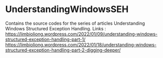 # UnderstandingWindowsSEH
Contains the source codes for the series of articles Understanding Windows Structured Exception Handling.
Links : 
https://limbioliong.wordpress.com/2022/01/09/understanding-windows-structured-exception-handling-part-1/
https://limbioliong.wordpress.com/2022/01/18/understanding-windows-structured-exception-handling-part-2-digging-deeper/
